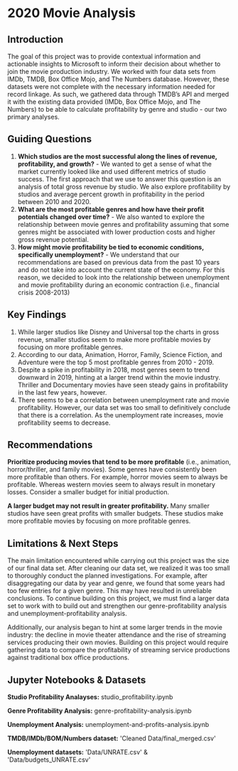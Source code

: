 # 2020 Movie Analysis

## Introduction
The goal of this project was to provide contextual information and actionable insights to Microsoft to inform their decision about whether to join the movie production industry. We worked with four data sets from IMDb, TMDB, Box Office Mojo, and The Numbers database. However, these datasets were not complete with the necessary information needed for record linkage. As such, we gathered data through TMDB’s API and merged it with the existing data provided (IMDb, Box Office Mojo, and The Numbers) to be able to calculate profitability by genre and studio - our two primary analyses.

## Guiding Questions
1. **Which studios are the most successful along the lines of revenue, profitability, and growth?** - We wanted to get a sense of what the market currently looked like and used different metrics of studio success. The first approach that we use to answer this question is an analysis of total gross revenue by studio. We also explore profitability by studios and average percent growth in profitability in the period between 2010 and 2020.
2. **What are the most profitable genres and how have their profit potentials changed over time?** - We also wanted to explore the relationship between movie genres and profitability assuming that some genres might be associated with lower production costs and higher gross revenue potential.
3. **How might movie profitability be tied to economic conditions, specifically unemployment?** - We understand that our recommendations are based on previous data from the past 10 years and do not take into account the current state of the economy. For this reason, we decided to look into the relationship between unemployment and movie profitability during an economic contraction (i.e., financial crisis 2008-2013)

## Key Findings

1. While larger studios like Disney and Universal top the charts in gross revenue, smaller studios seem to make more profitable movies by focusing on more profitable genres.
2. According to our data, Animation, Horror, Family, Science Fiction, and Adventure were the top 5 most profitable genres from 2010 - 2019.
3. Despite a spike in profitability in 2018, most genres seem to trend downward in 2019, hinting at a larger trend within the movie industry. Thriller and Documentary movies have seen steady gains in profitability in the last few years, however.
4. There seems to be a correlation between unemployment rate and movie profitability. However, our data set was too small to definitively conclude that there is a correlation. As the unemployment rate increases, movie profitability seems to decrease.

## Recommendations
**Prioritize producing movies that tend to be more profitable** (i.e., animation, horror/thriller, and family movies). Some genres have consistently been more profitable than others. For example, horror movies seem to always be profitable. Whereas western movies seem to always result in monetary losses. 
Consider a smaller budget for initial production.

**A larger budget may not result in greater profitability.** Many smaller studios have seen great profits with smaller budgets. These studios make more profitable movies by focusing on more profitable genres. 

## Limitations & Next Steps
The main limitation encountered while carrying out this project was the size of our final data set. After cleaning our data set, we realized it was too small to thoroughly conduct the planned investigations. For example, after disaggregating our data by year and genre, we found that some years had too few entries for a given genre. This may have resulted in unreliable conclusions. To continue building on this project, we must find a larger data set to work with to build out and strengthen our genre-profitability analysis and unemployment-profitability analysis. 

Additionally, our analysis began to hint at some larger trends in the movie industry: the decline in movie theater attendance and the rise of streaming services producing their own movies. Building on this project would require gathering data to compare the profitability of streaming service productions against traditional box office productions. 

## Jupyter Notebooks & Datasets
**Studio Profitability Analayses:** studio_profitability.ipynb

**Genre Profitability Analysis:** genre-profitability-analysis.ipynb

**Unemployment Analysis:** unemployment-and-profits-analysis.ipynb

**TMDB/IMDb/BOM/Numbers dataset:** 'Cleaned Data/final_merged.csv'

**Unemployment datasets:** 'Data/UNRATE.csv' & 'Data/budgets_UNRATE.csv'


